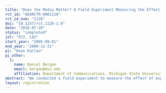 ```yaml
---
title: "Does the Media Matter? A Field Experiment Measuring the Effect of Newspapers on Voting Behavior and Political Opinions"
rct_id: "AEARCTR-0001128"
rct_id_num: "1128"
doi: "10.1257/rct.1128-1.0"
date: "2016-07-26"
status: "completed"
jel: "D72, L82"
start_year: "2005-09-01"
end_year: "2006-12-31"
pi: "Dean Karlan"
pi_other:
  1:
    name: Daniel Bergan
    email: bergan@msu.edu
    affiliation: Department of Communications, Michigan State University
abstract: "We conducted a field experiment to measure the effect of exposure to newspapers on political behavior and opinion. Before the 2005 Virginia gubernatorial election, we randomly assigned individuals to a Washington Post free subscription treatment, a Washington Times free subscription treatment, or a control treatment. We find no effect of either paper on political knowledge, stated opinions, or turnout in post-election survey and voter data. However, receiving either paper led to more support for the Democratic candidate, suggesting that media slant mattered less in this case than media exposure. Some evidence from voting records also suggests that receiving either paper led to increased 2006 voter turnout."
layout: registration
---
```



